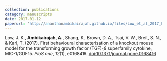 ```yaml
---
collection: publications
category: manuscripts
date: 2017-01-12
paperurl: 'http://ananthanambikairajah.github.io/files/Low_et_al_2017_First_Behavioural_PLOS_ONE.pdf'
---
```


Low, J. K., <b>Ambikairajah, A.</b>, Shang, K., Brown, D. A., Tsai, V. W., Breit, S. N., & Karl, T. (2017). First behavioural characterisation of a knockout mouse model for the transforming growth factor (TGF)-$\beta$ superfamily cytokine, MIC-1/GDF15. <i>PloS one</i>, <i>12</i>(1), e0168416. [doi:10.1371/journal.pone.0168416](https://doi.org/10.1371/journal.pone.0168416)